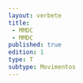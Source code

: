 ```yaml
---
layout: verbete
title:
 - MMDC
 - MMDC
published: true
edition: 1  
type: T
subtype: Movimentos
---
```


